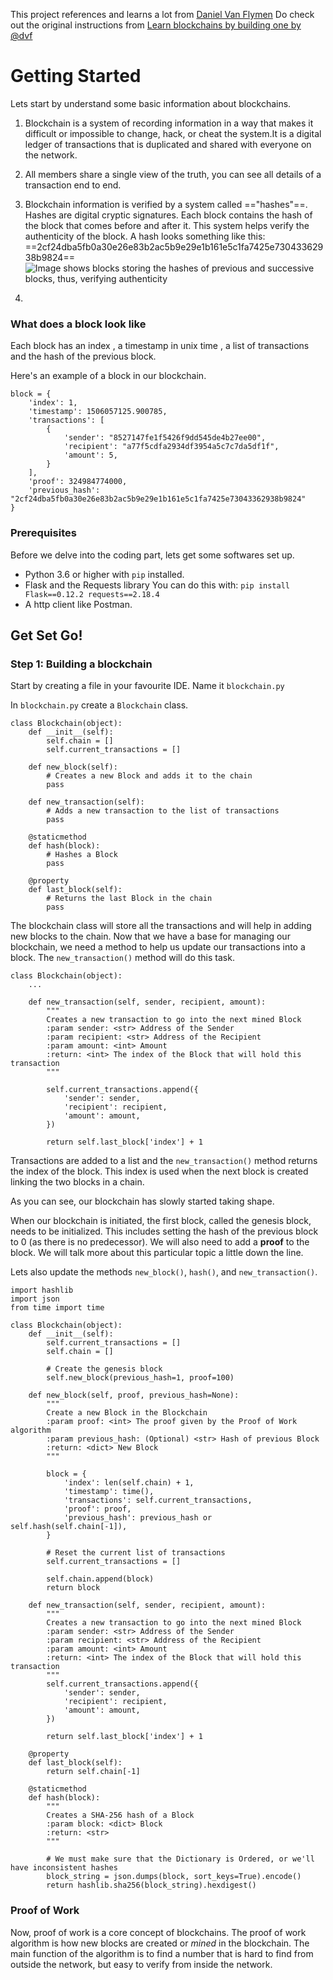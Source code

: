 This project references and learns a lot from [Daniel Van Flymen](https://hackernoon.com/u/dvf)
Do check out the original instructions from [Learn blockchains by building one by @dvf](https://hackernoon.com/learn-blockchains-by-building-one-117428612f46)

# Getting Started

Lets start by understand some basic information about blockchains.

  1. Blockchain is a system of recording information in a way that makes it difficult or impossible to change, hack, or cheat the system.It is a digital ledger of transactions that is duplicated and shared with everyone on the network.

  2. All members share a single view of the truth, you can see all details of a transaction end to end.

  3. Blockchain information is verified by a system called =="hashes"==. Hashes are digital cryptic signatures. Each block contains the hash of the block that comes before and after it. This system helps verify the authenticity of the block.
  A hash looks something like this: ==2cf24dba5fb0a30e26e83b2ac5b9e29e1b161e5c1fa7425e73043362938b9824==
  ![Image shows blocks storing the hashes of previous and successive blocks, thus, verifying authenticity](C:\Users\JAHNAVI\Desktop\Project\Blocks&Hashes.jpg)

  4. 

### What does a block look like

Each block has an index , a timestamp in unix time , a list of transactions and the hash of the previous block.

Here's an example of a block in our blockchain.
```
block = {
    'index': 1,
    'timestamp': 1506057125.900785,
    'transactions': [
        {
            'sender': "8527147fe1f5426f9dd545de4b27ee00",
            'recipient': "a77f5cdfa2934df3954a5c7c7da5df1f",
            'amount': 5,
        }
    ],
    'proof': 324984774000,
    'previous_hash': "2cf24dba5fb0a30e26e83b2ac5b9e29e1b161e5c1fa7425e73043362938b9824"
}
```
 ### Prerequisites 

Before we delve into the coding part, lets get some softwares set up.
  - Python 3.6 or higher with `pip` installed.
  - Flask and the Requests library
    You can do this with:
     ``pip install Flask==0.12.2 requests==2.18.4``
  - A http client like Postman.


## Get Set Go!
### Step 1: Building a blockchain
Start by creating a file in your favourite IDE. Name it `blockchain.py`

In `blockchain.py` create a `Blockchain` class.

```
class Blockchain(object):
    def __init__(self):
        self.chain = []
        self.current_transactions = []
        
    def new_block(self):
        # Creates a new Block and adds it to the chain
        pass
    
    def new_transaction(self):
        # Adds a new transaction to the list of transactions
        pass
    
    @staticmethod
    def hash(block):
        # Hashes a Block
        pass

    @property
    def last_block(self):
        # Returns the last Block in the chain
        pass
```
The blockchain class will store all the transactions and will help in adding new blocks to the chain.
Now that we have a base for managing our blockchain, we need a method to help us update our transactions into a block. The `new_transaction()` method will do this task.

```
class Blockchain(object):
    ...
    
    def new_transaction(self, sender, recipient, amount):
        """
        Creates a new transaction to go into the next mined Block
        :param sender: <str> Address of the Sender
        :param recipient: <str> Address of the Recipient
        :param amount: <int> Amount
        :return: <int> The index of the Block that will hold this transaction
        """

        self.current_transactions.append({
            'sender': sender,
            'recipient': recipient,
            'amount': amount,
        })

        return self.last_block['index'] + 1
```

Transactions are added to a list and the `new_transaction()` method returns the index of the block. This index is used when the next block is created linking the two blocks in a chain.

As you can see, our blockchain has slowly started taking shape.

When our blockchain is initiated, the first block, called the genesis block, needs to be initialized. This includes setting the hash of the previous block to 0 (as there is no predecessor). We will also need to add a **proof** to the block. We will talk more about this particular topic a little down the line.

Lets also update the methods `new_block()`, `hash()`, and `new_transaction()`.
```
import hashlib
import json
from time import time

class Blockchain(object):
    def __init__(self):
        self.current_transactions = []
        self.chain = []

        # Create the genesis block
        self.new_block(previous_hash=1, proof=100)

    def new_block(self, proof, previous_hash=None):
        """
        Create a new Block in the Blockchain
        :param proof: <int> The proof given by the Proof of Work algorithm
        :param previous_hash: (Optional) <str> Hash of previous Block
        :return: <dict> New Block
        """

        block = {
            'index': len(self.chain) + 1,
            'timestamp': time(),
            'transactions': self.current_transactions,
            'proof': proof,
            'previous_hash': previous_hash or self.hash(self.chain[-1]),
        }

        # Reset the current list of transactions
        self.current_transactions = []

        self.chain.append(block)
        return block

    def new_transaction(self, sender, recipient, amount):
        """
        Creates a new transaction to go into the next mined Block
        :param sender: <str> Address of the Sender
        :param recipient: <str> Address of the Recipient
        :param amount: <int> Amount
        :return: <int> The index of the Block that will hold this transaction
        """
        self.current_transactions.append({
            'sender': sender,
            'recipient': recipient,
            'amount': amount,
        })

        return self.last_block['index'] + 1

    @property
    def last_block(self):
        return self.chain[-1]

    @staticmethod
    def hash(block):
        """
        Creates a SHA-256 hash of a Block
        :param block: <dict> Block
        :return: <str>
        """

        # We must make sure that the Dictionary is Ordered, or we'll have inconsistent hashes
        block_string = json.dumps(block, sort_keys=True).encode()
        return hashlib.sha256(block_string).hexdigest()
```

### Proof of Work
Now, proof of work is a core concept of blockchains. The proof of work algorithm is how new blocks are created or _mined_ in the blockchain. The main function of the algorithm is to find a number that is hard to find from outside the network, but easy to verify from inside the network.

